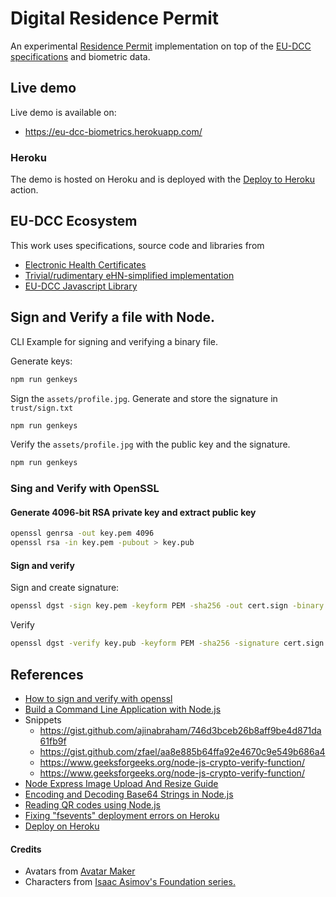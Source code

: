 # Digital Residence Permit
An experimental [Residence Permit](https://eu-dcc-biometrics.herokuapp.com/) implementation on top of the [EU-DCC specifications](https://github.com/ehn-dcc-development/eu-dcc-hcert-spec) and biometric data.

## Live demo
Live demo is available on:
* https://eu-dcc-biometrics.herokuapp.com/

### Heroku 
The demo is hosted on Heroku and is deployed with the [Deploy to Heroku](https://github.com/marketplace/actions/deploy-to-heroku) action.

## EU-DCC Ecosystem
This work uses specifications, source code and libraries from 

*  [Electronic Health Certificates](https://github.com/ehn-dcc-development/eu-dcc-hcert-spec)
*  [Trivial/rudimentary eHN-simplified implementation](https://github.com/ehn-dcc-development/ehn-sign-verify-javascript-trivial)
*  [EU-DCC Javascript Library](https://github.com/ehn-dcc-development/eu-dcc-js)

## Sign and Verify a file with Node.
CLI Example for signing and verifying a binary file.

Generate keys:
```bash
npm run genkeys
```

Sign the `assets/profile.jpg`. Generate and store the signature in `trust/sign.txt`
```bash
npm run genkeys
```

Verify the `assets/profile.jpg` with the public key and the signature.
```bash
npm run genkeys
```

### Sing and Verify with OpenSSL
#### Generate 4096-bit RSA private key and extract public key
```bash
openssl genrsa -out key.pem 4096
openssl rsa -in key.pem -pubout > key.pub
```

#### Sign and verify
Sign and create signature:
```bash
openssl dgst -sign key.pem -keyform PEM -sha256 -out cert.sign -binary profile.jpg
```

Verify 
```bash
openssl dgst -verify key.pub -keyform PEM -sha256 -signature cert.sign -binary profile.jpg
```


## References
* [How to sign and verify with openssl](https://pagefault.blog/2019/04/22/how-to-sign-and-verify-using-openssl/)
* [Build a Command Line Application with Node.js](https://developer.okta.com/blog/2019/06/18/command-line-app-with-nodejs)
* Snippets
    * https://gist.github.com/ajinabraham/746d3bceb26b8aff9be4d871da61fb9f
    * https://gist.github.com/zfael/aa8e885b64ffa92e4670c9e549b686a4
    * https://www.geeksforgeeks.org/node-js-crypto-verify-function/
    * https://www.geeksforgeeks.org/node-js-crypto-verify-function/
* [Node Express Image Upload And Resize Guide](https://appdividend.com/2022/03/03/node-express-image-upload-and-resize/)
* [Encoding and Decoding Base64 Strings in Node.js](https://stackabuse.com/encoding-and-decoding-base64-strings-in-node-js/)
* [Reading QR codes using Node.js](https://www.geeksforgeeks.org/reading-qr-codes-using-node-js/)
* [Fixing "fsevents" deployment errors on Heroku](https://www.danielternyak.com/post/fixing-fsevents-deployment-errors-on-heroku)
* [Deploy on Heroku](https://devcenter.heroku.com/articles/deploying-nodejs)

#### Credits
* Avatars from [Avatar Maker](https://avatarmaker.com/) 
* Characters from [Isaac Asimov's Foundation series.](https://en.wikipedia.org/wiki/Foundation_series)
